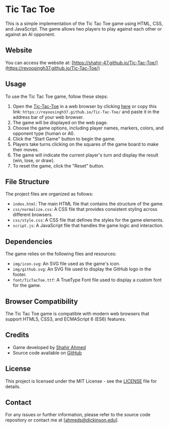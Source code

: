 # Tic Tac Toe

This is a simple implementation of the Tic Tac Toe game using HTML, CSS, and JavaScript. The game allows two players to play against each other or against an AI opponent.

## Website

You can access the website at: [https://shahir-47.github.io/Tic-Tac-Toe/](https://reyoosingh37.github.io/Tic-Tac-Toe/)

## Usage

To use the Tic Tac Toe game, follow these steps:

1. Open the [Tic-Tac-Toe](https://reyoosingh37.github.io/Tic-Tac-Toe/) in a web browser by clicking [here](https://reyoosingh37.github.io/Tic-Tac-Toe/) or copy this link: `https://reyoosingh37.github.io/Tic-Tac-Toe/` and paste it in the address bar of your web browser.
2. The game will be displayed on the web page.
3. Choose the game options, including player names, markers, colors, and opponent type (human or AI).
4. Click the "Start Game" button to begin the game.
5. Players take turns clicking on the squares of the game board to make their moves.
6. The game will indicate the current player's turn and display the result (win, lose, or draw).
7. To reset the game, click the "Reset" button.

## File Structure

The project files are organized as follows:

- `index.html`: The main HTML file that contains the structure of the game.
- `css/normalize.css`: A CSS file that provides consistent styling across different browsers.
- `css/style.css`: A CSS file that defines the styles for the game elements.
- `script.js`: A JavaScript file that handles the game logic and interaction.

## Dependencies

The game relies on the following files and resources:

- `img/icon.svg`: An SVG file used as the game's icon.
- `img/github.svg`: An SVG file used to display the GitHub logo in the footer.
- `font/TicTacToe.ttf`: A TrueType Font file used to display a custom font for the game.

## Browser Compatibility

The Tic Tac Toe game is compatible with modern web browsers that support HTML5, CSS3, and ECMAScript 6 (ES6) features.

## Credits

- Game developed by [Shahir Ahmed](https://github.com/reyoosingh37)
- Source code available on [GitHub](https://github.com/reyoosingh37/Tic-Tac-Toe)

## License

This project is licensed under the MIT License - see the [LICENSE](LICENSE) file for details.

## Contact

For any issues or further information, please refer to the source code repository or contact me at [ahmeds@dickinson.edu].
